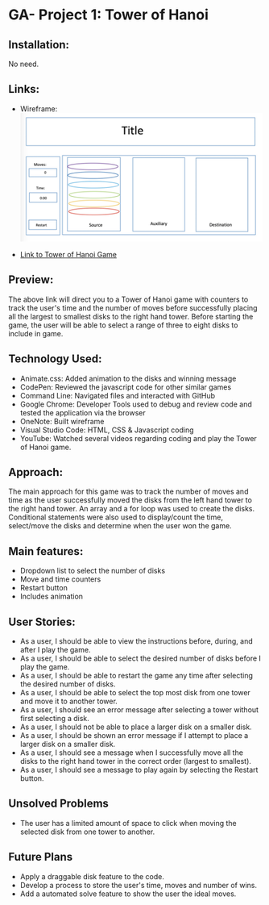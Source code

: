 # GA- Project 1:  Tower of Hanoi

## Installation:
No need.

## Links:
- Wireframe:
![](images/ga-project-1-wireframe.jpg)

 - [Link to Tower of Hanoi Game](https://dvorakkarrie.github.io/Project1_Tower-of-Hanoi/)

 ## Preview:
 The above link will direct you to a Tower of Hanoi game with counters to track the user's time and the number of moves before successfully placing all the largest to smallest disks to the right hand tower.  Before starting the game, the user will be able to select a range of three to eight disks to include in game.

 ## Technology Used:
- Animate.css:  Added animation to the disks and winning message
- CodePen: Reviewed the javascript code for other similar games
- Command Line:  Navigated files and interacted with GitHub
- Google Chrome:  Developer Tools used to debug and review code and tested the application via the browser
- OneNote:  Built wireframe
- Visual Studio Code:  HTML, CSS & Javascript coding
- YouTube: Watched several videos regarding coding and play the Tower of Hanoi game.

## Approach:
The main approach for this game was to track the number of moves and time as the user successfully moved the disks from the left hand tower to the right hand tower. An array and a for loop was used to create the disks.  Conditional statements were also used to display/count the time, select/move the disks and determine when the user won the game.

## Main features:
- Dropdown list to select the number of disks
- Move and time counters
- Restart button
- Includes animation

## User Stories:
- As a user, I should be able to view the instructions before, during, and after I play the game.
- As a user, I should be able to select the desired number of disks before I play the game.
- As a user, I should be able to restart the game any time after selecting the desired number of disks.
- As a user, I should be able to select the top most disk from one tower and move it to another tower.
- As a user, I should see an error message after selecting a tower without first selecting a disk.
- As a user, I should not be able to place a larger disk on a smaller disk.
- As a user, I should be shown an error message if I attempt to place a larger disk on a smaller disk.
- As a user, I should see a message when I successfully move all the disks to the right hand tower in the correct order (largest to smallest).
- As a user, I should see a message to play again by selecting the Restart button.

## Unsolved Problems
- The user has a limited amount of space to click when moving the selected disk from one tower to another.

## Future Plans
- Apply a draggable disk feature to the code.
- Develop a process to store the user's time, moves and number of wins.
- Add a automated solve feature to show the user the ideal moves.
